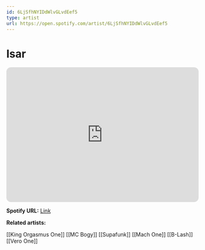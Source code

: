 ```yaml
---
id: 6LjSfhNYIDdWlvGLvdEef5
type: artist
url: https://open.spotify.com/artist/6LjSfhNYIDdWlvGLvdEef5
---
```

# Isar

<iframe style="border-radius:12px" src="https://open.spotify.com/embed/artist/6LjSfhNYIDdWlvGLvdEef5" width="100%" height="352" frameBorder="0" allowfullscreen="" allow="autoplay; clipboard-write; encrypted-media; fullscreen; picture-in-picture" loading="lazy"></iframe>

**Spotify URL:** [Link](https://open.spotify.com/artist/6LjSfhNYIDdWlvGLvdEef5)

**Related artists:**

[[King Orgasmus One]]
[[MC Bogy]]
[[Supafunk]]
[[Mach One]]
[[B-Lash]]
[[Vero One]]
